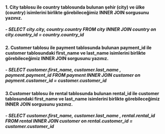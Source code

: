 
#### 1. City tablosu ile country tablosunda bulunan şehir (city) ve ülke (country) isimlerini birlikte görebileceğimiz INNER JOIN sorgusunu yazınız.
 ##### - SELECT city.city, country.country FROM city INNER JOIN country on city.country_id = country.country_id
 
#### 2. Customer tablosu ile payment tablosunda bulunan payment_id ile customer tablosundaki first_name ve last_name isimlerini birlikte görebileceğimiz INNER JOIN sorgusunu yazınız.
 #####  - SELECT customer.first_name, customer.last_name , payment.payment_id FROM payment INNER JOIN customer on payment.customer_id = customer.customer_id 
 
#### 3.Customer tablosu ile rental tablosunda bulunan rental_id ile customer tablosundaki first_name ve last_name isimlerini birlikte görebileceğimiz INNER JOIN sorgusunu yazınız.
 #####  - SELECT customer.first_name, customer.last_name , rental.rental_id FROM rental INNER JOIN customer on rental.customer_id = customer.customer_id

 
 
 
 
 
 
